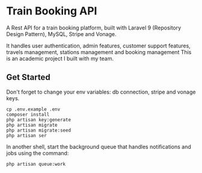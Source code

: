 # Train Booking API

A Rest API for a train booking platform, built with Laravel 9 (Repository Design Pattern), MySQL, Stripe and Vonage. 

It handles user authentication, admin features, customer support features, travels management, stations management and booking management This is an academic project I built with my team.
 
## Get Started
Don't forget to change your env variables: db connection, stripe and vonage keys.
```
cp .env.example .env
composer install
php artisan key:generate
php artisan migrate
php artisan migrate:seed
php artisan ser
```
In another shell, start the background queue that handles notifications and jobs using the command:
```
php artisan queue:work
```

